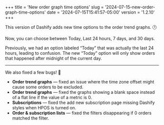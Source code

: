 +++
title = 'New order graph time options'
slug = '2024-07-15-new-order-graph-time-options'
date = '2024-07-15T15:41:57-05:00'
version = '1.2.10'
+++

This version of Dashify adds new time options to the order trend graphs. 🕑

Now, you can choose between Today, Last 24 hours, 7 days, and 30 days.

Previously, we had an option labeled “Today” that was actually the last 24 hours, leading to confusion. The new “Today” option will only show orders that happened after midnight of the current day.

---

We also fixed a few bugs! 🐞

- **Order trend graphs** — fixed an issue where the time zone offset might cause some orders to be excluded.
- **Order trend graphs** — fixed the graphs showing a blank space instead of a flat line if the value of a metric is 0.
- **Subscriptions** — fixed the add new subscription page missing Dashify styles when HPOS is turned on.
- **Order & subscription lists** — fixed the filters disappearing if 0 orders matched the filter.
